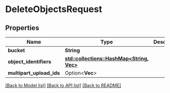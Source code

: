 # DeleteObjectsRequest

## Properties

Name | Type | Description | Notes
------------ | ------------- | ------------- | -------------
**bucket** | **String** |  | 
**object_identifiers** | [**std::collections::HashMap<String, Vec<i32>>**](set.md) |  | 
**multipart_upload_ids** | Option<**Vec<String>**> |  | [optional]

[[Back to Model list]](../README.md#documentation-for-models) [[Back to API list]](../README.md#documentation-for-api-endpoints) [[Back to README]](../README.md)


